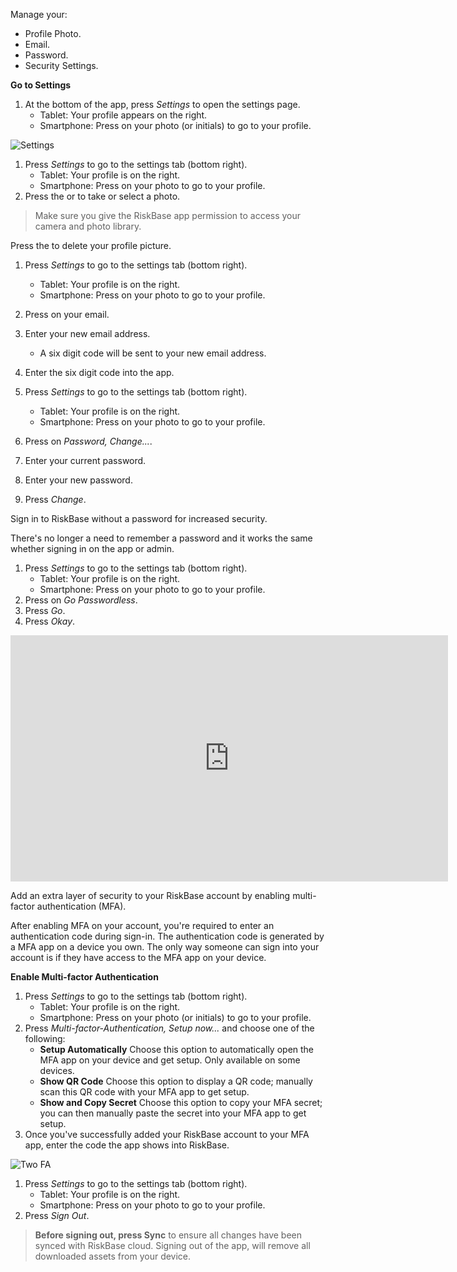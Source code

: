 Manage your:

* Profile Photo.
* Email.
* Password.
* Security Settings.

**Go to Settings**

1. At the bottom of the app, press *Settings* to open the settings page.
    * Tablet: Your profile appears on the right.
    * Smartphone: Press on your photo (or initials) to go to your profile.

![Settings](/img/support/app/settings/settings.webp)

1. Press *Settings* to go to the settings tab (bottom right).
    * Tablet: Your profile is on the right.
    * Smartphone: Press on your photo to go to your profile.
1. Press the *<i class="fa-light fa-camera"></i>* or *<i class="fa-light fa-image"></i>* to take or select a photo.

> Make sure you give the RiskBase app permission to access your camera and photo library.

Press the *<i class="fa-light fa-trash-can"></i>* to delete your profile picture.

1. Press *Settings* to go to the settings tab (bottom right).
    * Tablet: Your profile is on the right.
    * Smartphone: Press on your photo to go to your profile.
1. Press on your email.
1. Enter your new email address.
    * A six digit code will be sent to your new email address.
1. Enter the six digit code into the app.

1. Press *Settings* to go to the settings tab (bottom right).
    * Tablet: Your profile is on the right.
    * Smartphone: Press on your photo to go to your profile.
1. Press on *Password, Change...*.
1. Enter your current password.
1. Enter your new password.
1. Press *Change*.

Sign in to RiskBase without a password for increased security.

There's no longer a need to remember a password and it works the same whether signing in on the app or admin.

1. Press *Settings* to go to the settings tab (bottom right).
    * Tablet: Your profile is on the right.
    * Smartphone: Press on your photo to go to your profile.
1. Press on *Go Passwordless*.
1. Press *Go*.
1. Press *Okay*.

<div class="videoWrapper">
<iframe width="700" height="393.75" src="https://www.youtube.com/embed/YGu310atnrk" title="YouTube video player" frameborder="0" allow="accelerometer; autoplay; clipboard-write; encrypted-media; gyroscope; picture-in-picture" allowfullscreen></iframe>
</div>

Add an extra layer of security to your RiskBase account by enabling multi-factor authentication (MFA).

After enabling MFA on your account, you're required to enter an authentication code during sign-in. The authentication code is generated by a MFA app on a device you own. The only way someone can sign into your account is if they have access to the MFA app on your device.

**Enable Multi-factor Authentication**

1. Press _Settings_ to go to the settings tab (bottom right).
   - Tablet: Your profile is on the right.
   - Smartphone: Press on your photo (or initials) to go to your profile.
1. Press _Multi-factor-Authentication, Setup now..._ and choose one of the following:
   - **Setup Automatically** Choose this option to automatically open the MFA app on your device and get setup. Only available on some devices.
   - **Show QR Code** Choose this option to display a QR code; manually scan this QR code with your MFA app to get setup.
   - **Show and Copy Secret** Choose this option to copy your MFA secret; you can then manually paste the secret into your MFA app to get setup.
1. Once you've successfully added your RiskBase account to your MFA app, enter the code the app shows into RiskBase.

![Two FA](/img/support/app/settings/2fa.webp)


1. Press *Settings* to go to the settings tab (bottom right).
    * Tablet: Your profile is on the right.
    * Smartphone: Press on your photo to go to your profile.
1. Press *Sign Out*.

> **Before signing out, press <i class="fa-light fa-sync"></i> Sync** to ensure all changes have been synced with RiskBase cloud. Signing out of the app, will remove all downloaded assets from your device.
